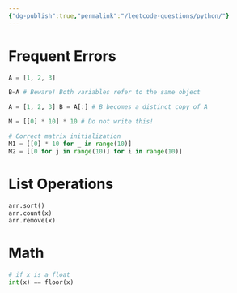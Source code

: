 ```yaml
---
{"dg-publish":true,"permalink":"/leetcode-questions/python/"}
---
```


# Frequent Errors

```python
A = [1, 2, 3] 

B=A # Beware! Both variables refer to the same object

A = [1, 2, 3] B = A[:] # B becomes a distinct copy of A

M = [[0] * 10] * 10 # Do not write this!

# Correct matrix initialization
M1 = [[0] * 10 for _ in range(10)] 
M2 = [[0 for j in range(10)] for i in range(10)]

```

# List Operations

```python
arr.sort()
arr.count(x)
arr.remove(x)
```

# Math

```python
# if x is a float
int(x) == floor(x)
```